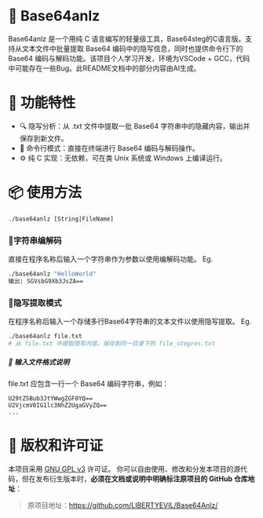 # 🧬 Base64anlz
Base64anlz 是一个用纯 C 语言编写的轻量级工具，Base64steg的C语言版。支持从文本文件中批量提取 Base64 编码中的隐写信息，同时也提供命令行下的 Base64 编码与解码功能。该项目个人学习开发，环境为VSCode + GCC，代码中可能存在一些Bug。此README文档中的部分内容由AI生成。

# 🚀 功能特性
- 🔍 隐写分析：从 .txt 文件中提取一批 Base64 字符串中的隐藏内容，输出并保存到新文件。
- 🧪 命令行模式：直接在终端进行 Base64 编码与解码操作。
- ⚙️ 纯 C 实现：无依赖，可在类 Unix 系统或 Windows 上编译运行。

# 📦 使用方法
```bash
./base64anlz [String|FileName]
```
### 🍔字符串编解码
直接在程序名称后输入一个字符串作为参数以使用编解码功能。
Eg.
```bash
./base64anlz "HelloWorld"
输出: SGVsbG9Xb3JsZA==
```

### 🍟隐写提取模式
在程序名称后输入一个存储多行Base64字符串的文本文件以使用隐写提取。
Eg.
```bash
./base64anlz file.txt
# 从 file.txt 中提取隐写内容，保存到同一目录下的 file_stegres.txt
```

##### 📂 输入文件格式说明
file.txt 应包含一行一个 Base64 编码字符串，例如：
```
U29tZSBub3JtYWwgZGF0YQ==
U2VjcmV0IG1lc3NhZ2UgaGVyZQ==
...
```

# 📄 版权和许可证
本项目采用 [GNU GPL v3](https://www.gnu.org/licenses/gpl-3.0.html) 许可证。
你可以自由使用、修改和分发本项目的源代码，但在发布衍生版本时，**必须在文档或说明中明确标注原项目的 GitHub 仓库地址**：
> 原项目地址：https://github.com/LIBERTYEVIL/Base64Anlz/
